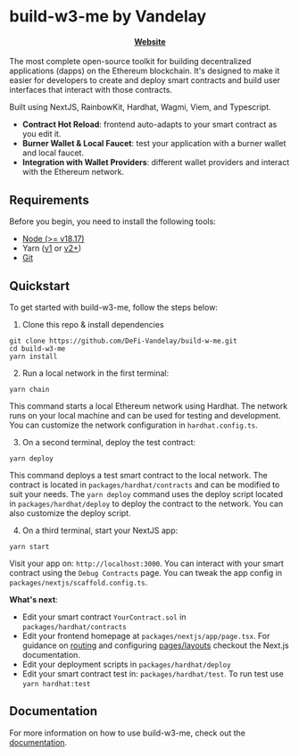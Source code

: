 # build-w3-me by Vandelay

<h4 align="center">
  <a href="https://arthurvandelay.dev/">Website</a>
</h4>

The most complete open-source toolkit for building decentralized applications (dapps) on the Ethereum blockchain. It's designed to make it easier for developers to create and deploy smart contracts and build user interfaces that interact with those contracts.

Built using NextJS, RainbowKit, Hardhat, Wagmi, Viem, and Typescript.

- **Contract Hot Reload**: frontend auto-adapts to your smart contract as you edit it.
- **Burner Wallet & Local Faucet**: test your application with a burner wallet and local faucet.
- **Integration with Wallet Providers**: different wallet providers and interact with the Ethereum network.

## Requirements

Before you begin, you need to install the following tools:

- [Node (>= v18.17)](https://nodejs.org/en/download/)
- Yarn ([v1](https://classic.yarnpkg.com/en/docs/install/) or [v2+](https://yarnpkg.com/getting-started/install))
- [Git](https://git-scm.com/downloads)

## Quickstart

To get started with build-w3-me, follow the steps below:

1. Clone this repo & install dependencies

```
git clone https://github.com/DeFi-Vandelay/build-w-me.git
cd build-w3-me
yarn install
```

2. Run a local network in the first terminal:

```
yarn chain
```

This command starts a local Ethereum network using Hardhat. The network runs on your local machine and can be used for testing and development. You can customize the network configuration in `hardhat.config.ts`.

3. On a second terminal, deploy the test contract:

```
yarn deploy
```

This command deploys a test smart contract to the local network. The contract is located in `packages/hardhat/contracts` and can be modified to suit your needs. The `yarn deploy` command uses the deploy script located in `packages/hardhat/deploy` to deploy the contract to the network. You can also customize the deploy script.

4. On a third terminal, start your NextJS app:

```
yarn start
```

Visit your app on: `http://localhost:3000`. You can interact with your smart contract using the `Debug Contracts` page. You can tweak the app config in `packages/nextjs/scaffold.config.ts`.

**What's next**:

- Edit your smart contract `YourContract.sol` in `packages/hardhat/contracts`
- Edit your frontend homepage at `packages/nextjs/app/page.tsx`. For guidance on [routing](https://nextjs.org/docs/app/building-your-application/routing/defining-routes) and configuring [pages/layouts](https://nextjs.org/docs/app/building-your-application/routing/pages-and-layouts) checkout the Next.js documentation.
- Edit your deployment scripts in `packages/hardhat/deploy`
- Edit your smart contract test in: `packages/hardhat/test`. To run test use `yarn hardhat:test`

## Documentation

For more information on how to use build-w3-me, check out the [documentation](https://arthurvandelay.dev/docs/build-w3-me).
